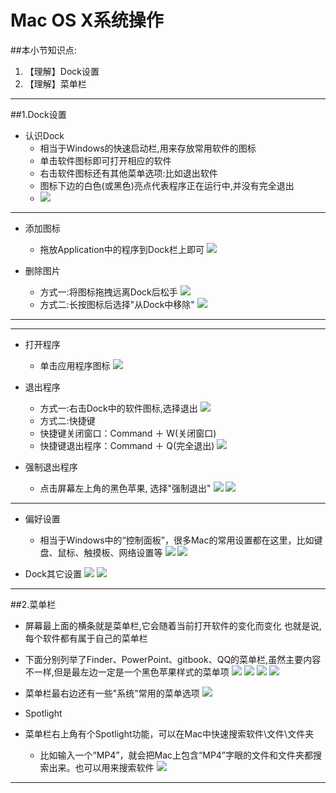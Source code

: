 # Mac OS X系统操作
##本小节知识点:
1. 【理解】Dock设置
2. 【理解】菜单栏

---
##1.Dock设置
- 认识Dock
  + 相当于Windows的快速启动栏,用来存放常用软件的图标
  + 单击软件图标即可打开相应的软件
  + 右击软件图标还有其他菜单选项:比如退出软件
  + 图标下边的白色(或黑色)亮点代表程序正在运行中,并没有完全退出
  + ![](http://7xj0kx.com1.z0.glb.clouddn.com/Snip20150511_45.png)

---
- 添加图标
    + 拖放Application中的程序到Dock栏上即可
    ![](http://7xj0kx.com1.z0.glb.clouddn.com/Snip20150511_61.png)

- 删除图片
    + 方式一:将图标拖拽远离Dock后松手
    ![](http://7xj0kx.com1.z0.glb.clouddn.com/Snip20150511_64.png)
    + 方式二:长按图标后选择"从Dock中移除"
    ![](http://7xj0kx.com1.z0.glb.clouddn.com/Snip20150511_62.png)
---

---
- 打开程序
    + 单击应用程序图标
    ![](http://7xj0kx.com1.z0.glb.clouddn.com/Snip20150511_67.png)

- 退出程序
    + 方式一:右击Dock中的软件图标,选择退出
    ![](http://7xj0kx.com1.z0.glb.clouddn.com/Snip20150511_68.png)
    + 方式二:快捷键
    + 快捷键关闭窗口：Command ＋ W(关闭窗口)
    + 快捷键退出程序：Command ＋ Q(完全退出)
    ![](http://7xj0kx.com1.z0.glb.clouddn.com/Snip20150511_69.png)
- 强制退出程序
    + 点击屏幕左上角的黑色苹果, 选择"强制退出"
    ![](http://7xj0kx.com1.z0.glb.clouddn.com/Snip20150511_74.png)
    ![](http://7xj0kx.com1.z0.glb.clouddn.com/90C96CCA-66FF-463B-B2F4-FA08ABC8AFF1.png)

---
- 偏好设置
    + 相当于Windows中的“控制面板”，很多Mac的常用设置都在这里，比如键盘、鼠标、触摸板、网络设置等
    ![](http://7xj0kx.com1.z0.glb.clouddn.com/Snip20150511_129.png)
    ![](http://7xj0kx.com1.z0.glb.clouddn.com/Snip20150511_128.png)

- Dock其它设置
    ![](http://7xj0kx.com1.z0.glb.clouddn.com/Snip20150511_77.png)
    ![](http://7xj0kx.com1.z0.glb.clouddn.com/Snip20150511_78.png)

---
##2.菜单栏
- 屏幕最上面的横条就是菜单栏,它会随着当前打开软件的变化而变化 也就是说,每个软件都有属于自己的菜单栏
- 下面分别列举了Finder、PowerPoint、gitbook、QQ的菜单栏,虽然主要内容不一样,但是最左边一定是一个黑色苹果样式的菜单项
![](http://7xj0kx.com1.z0.glb.clouddn.com/Snip20150511_82.png)
![](http://7xj0kx.com1.z0.glb.clouddn.com/Snip20150511_83.png)
![](http://7xj0kx.com1.z0.glb.clouddn.com/Snip20150511_86.png)
![](http://7xj0kx.com1.z0.glb.clouddn.com/Snip20150511_87.png)

- 菜单栏最右边还有一些"系统"常用的菜单选项
![](http://7xj0kx.com1.z0.glb.clouddn.com/Snip20150511_90.png)

- Spotlight
- 菜单栏右上角有个Spotlight功能，可以在Mac中快速搜索软件\文件\文件夹
    + 比如输入一个“MP4”，就会把Mac上包含“MP4”字眼的文件和文件夹都搜索出来。也可以用来搜索软件
    ![](http://7xj0kx.com1.z0.glb.clouddn.com/Snip20150511_132.png)


---



